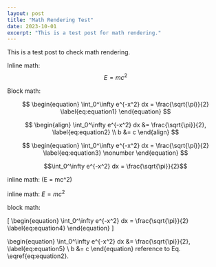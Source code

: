 ```yaml
---
layout: post
title: "Math Rendering Test"
date: 2023-10-01
excerpt: "This is a test post for math rendering."
---
```


This is a test post to check math rendering.

Inline math: $$E = mc^2$$

Block math:

$$
\begin{equation}
    \int_0^\infty e^{-x^2} dx = \frac{\sqrt{\pi}}{2} \label{eq:equation1}
\end{equation}
$$

$$
\begin{align}
    \int_0^\infty e^{-x^2} dx &= \frac{\sqrt{\pi}}{2}, \label{eq:equation2} \\
    b &= c
\end{align}
$$

$$
\begin{equation}
    \int_0^\infty e^{-x^2} dx = \frac{\sqrt{\pi}}{2} \label{eq:equation3} \nonumber
\end{equation}
$$


```math
\int_0^\infty e^{-x^2} dx = \frac{\sqrt{\pi}}{2}
```

inline math: \(E = mc^2\)

inline math: $E = mc^2$

block math:

\[
\begin{equation}
    \int_0^\infty e^{-x^2} dx = \frac{\sqrt{\pi}}{2} \label{eq:equation4}
\end{equation}
\]

\begin{equation}
    \int_0^\infty e^{-x^2} dx &= \frac{\sqrt{\pi}}{2}, \label{eq:equation5} \\
    b &= c
\end{equation}
reference to Eq. \eqref{eq:equation2}.